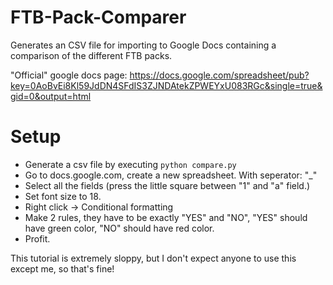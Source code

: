 FTB-Pack-Comparer
=================

Generates an CSV file for importing to Google Docs containing a comparison of the different FTB packs.


"Official" google docs page: https://docs.google.com/spreadsheet/pub?key=0AoBvEi8Kl59JdDN4SFdIS3ZJNDAtekZPWEYxU083RGc&single=true&gid=0&output=html


Setup
=====
* Generate a csv file by executing `python compare.py`
* Go to docs.google.com, create a new spreadsheet. With seperator: "_"
* Select all the fields (press the little square between "1" and "a" field.)
* Set font size to 18.
* Right click -> Conditional formatting
* Make 2 rules, they have to be exactly "YES" and "NO", "YES" should have green color, "NO" should have red color.
* Profit.

This tutorial is extremely sloppy, but I don't expect anyone to use this except me, so that's fine!
